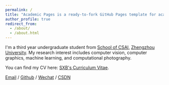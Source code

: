 ```yaml
---
permalink: /
title: "Academic Pages is a ready-to-fork GitHub Pages template for academic personal websites"
author_profile: true
redirect_from: 
  - /about/
  - /about.html
---
```


I'm a third year undergraduate student from [School of CSAI](https://www7.zzu.edu.cn/csai/), [Zhengzhou University](https://www.zzu.edu.cn/). My research interest includes computer vision, computer graphics, machine learning, and computational photography.

You can find my CV here: [SXB's Curriculum Vitae](../assets/Curriculum_Vitae.pdf).

[Email](mailto:xbshi4625@163.com) / [Github](https://github.com/sssxbbb) / [Wechat](../images/wechat.jpg) / [CSDN](https://blog.csdn.net/m0_74755676?spm=1000.2115.3001.5343)
